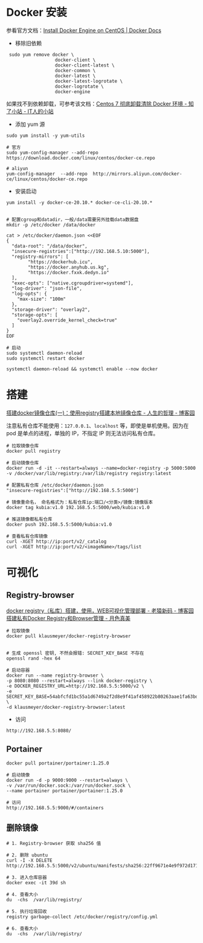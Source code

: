 # Docker 安装 

参看官方文档：[Install Docker Engine on CentOS | Docker Docs](https://docs.docker.com/engine/install/centos/#install-using-the-repository)

- 移除旧依赖

```console
 sudo yum remove docker \
                  docker-client \
                  docker-client-latest \
                  docker-common \
                  docker-latest \
                  docker-latest-logrotate \
                  docker-logrotate \
                  docker-engine
```

如果找不到依赖卸载，可参考该文档：[Centos 7 彻底卸载清除 Docker 环境 - 知了小站 - IT人的小站](https://izlzl.com/archives/1278.html)

- 添加 yum 源

```
sudo yum install -y yum-utils

# 官方
sudo yum-config-manager --add-repo https://download.docker.com/linux/centos/docker-ce.repo

# aliyun 
yum-config-manager  --add-repo  http://mirrors.aliyun.com/docker-ce/linux/centos/docker-ce.repo
```

- 安装启动 

```
yum install -y docker-ce-20.10.* docker-ce-cli-20.10.* 

 
# 配置cgroup和datadir，一般/data需要另外挂载data数据盘
mkdir -p /etc/docker /data/docker
 
cat > /etc/docker/daemon.json <<EOF
{
  "data-root": "/data/docker",
  "insecure-registries":["http://192.168.5.10:5000"],
  "registry-mirrors": [
  		"https://dockerhub.icu",
        "https://docker.anyhub.us.kg",
        "https://docker.fxxk.dedyn.io"
  ],
  "exec-opts": ["native.cgroupdriver=systemd"],
  "log-driver": "json-file",
  "log-opts": {
    "max-size": "100m"
  },
  "storage-driver": "overlay2",
  "storage-opts": [
    "overlay2.override_kernel_check=true"
  ]
}
EOF
 
# 启动
sudo systemctl daemon-reload
sudo systemctl restart docker

systemctl daemon-reload && systemctl enable --now docker
```

# 搭建

[搭建docker镜像仓库(一)：使用registry搭建本地镜像仓库 - 人生的哲理 - 博客园](https://www.cnblogs.com/renshengdezheli/p/16646969.html)

注意私有仓库不能使用：`127.0.0.1`、`localhost` 等，即使是单机使用。因为在 pod 是单点的进程，单独的 IP，不指定 IP 则无法访问私有仓库。

```
# 拉取镜像仓库
docker pull registry 

# 启动镜像仓库
docker run -d -it --restart=always --name=docker-registry -p 5000:5000 -v /docker/var/lib/registry:/var/lib/registry registry:latest

# 配置私有仓库 /etc/docker/daemon.json
"insecure-registries":["http://192.168.5.5:5000"]

# 镜像重命名， 命名格式为：私有仓库ip:端口/<分类>/镜像:镜像版本
docker tag kubia:v1.0 192.168.5.5:5000/web/kubia:v1.0

# 推送镜像都私有仓库
docker push 192.168.5.5:5000/kubia:v1.0

# 查看私有仓库镜像
curl -XGET http://ip:port/v2/_catalog
curl -XGET http://ip:port/v2/<imageName>/tags/list
```

# 可视化

## Registry-browser

[docker registry（私库）搭建，使用，WEB可视化管理部署 - 老猿新码 - 博客园](https://www.cnblogs.com/netcore3/p/16982828.html)
[搭建私有Docker Registry和Browser管理 - 月色真美](https://qilinxinan.com/archives/a2ad74b83778473ba975f12561a935c6)

```
# 拉取镜像
docker pull klausmeyer/docker-registry-browser 


# 生成 openssl 密钥, 不然会报错: SECRET_KEY_BASE 不存在
openssl rand -hex 64

# 启动容器
docker run --name registry-browser \
-p 8080:8080 --restart=always --link docker-registry \
-e DOCKER_REGISTRY_URL=http://192.168.5.5:5000/v2 \
-e SECRET_KEY_BASE=54abfcfd1bc55a1d6749a2f2d8e9f41af458922b80263aae1fa63bd37d694fc30dd76848754d7269bdaabe1460ceaf2e6936e9eb7d0ca99c4e64a0524939c626 \
-d klausmeyer/docker-registry-browser:latest
```

- 访问 

```
http://192.168.5.5:8080/
```


##  Portainer

```
docker pull portainer/portainer:1.25.0

# 启动镜像
docker run -d -p 9000:9000 --restart=always \
-v /var/run/docker.sock:/var/run/docker.sock \
--name portainer portainer/portainer:1.25.0

# 访问  
http://192.168.5.5:9000/#/containers

```

## 删除镜像 


```
# 1. Registry-browser 获取 sha256 值

# 2. 删除 ubuntu 
curl -I -X DELETE http://192.168.5.5:5000/v2/ubuntu/manifests/sha256:22ff9671e4e9f972d171514f0e8cd2370020a2a284a694012dc3ba9d1a46cc07

# 3. 进入仓库容器 
docker exec -it 39d sh

# 4. 查看大小
du  -chs  /var/lib/registry/ 

# 5. 执行垃圾回收 
registry garbage-collect /etc/docker/registry/config.yml

# 6. 查看大小 
du  -chs  /var/lib/registry/ 

```